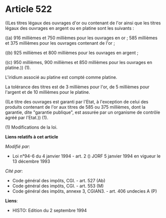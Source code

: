 # Article 522

((Les titres légaux des ouvrages d'or ou contenant de l'or ainsi que les titres légaux des ouvrages en argent ou en platine
sont les suivants :

((a) 916 millièmes et 750 millièmes pour les ouvrages en or ; 585 millièmes et 375 millièmes pour les ouvrages contenant de
l'or ;

((b) 925 millièmes et 800 millièmes pour les ouvrages en argent ;

((c) 950 millièmes, 900 millièmes et 850 millièmes pour les ouvrages en platine.)) (1).

L'iridium associé au platine est compté comme platine.

La tolérance des titres est de 3 millièmes pour l'or, de 5 millièmes pour l'argent et de 10 millièmes pour le platine.

((Le titre des ouvrages est garanti par l'Etat, à l'exception de celui des produits contenant de l'or aux titres de 585 ou
375 millièmes, dont la garantie, dite "garantie publique", est assurée par un organisme de contrôle agréé par l'Etat.)) (1).

(1) Modifications de la loi.

**Liens relatifs à cet article**

_Modifié par_:

  - Loi n°94-6 du 4 janvier 1994 - art. 2 () JORF 5 janvier 1994 en vigueur le 13 décembre 1993

_Cité par_:

  - Code général des impôts, CGI. - art. 527 (Ab)
  - Code général des impôts, CGI. - art. 553 (M)
  - Code général des impôts, annexe 3, CGIAN3. - art. 406 undecies A (P)

**Liens**:

  - HISTO: Edition du 2 septembre 1994
